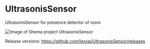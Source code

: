# UltrasonisSensor
UltrasonisSensor for presence detector of room


![Image of Shema project UltrasonisSensor](https://github.com/lexxai/UltrasonisSensor/blob/master/shema/shema.png)

Release versions:
https://github.com/lexxai/UltrasonisSensor/releases

